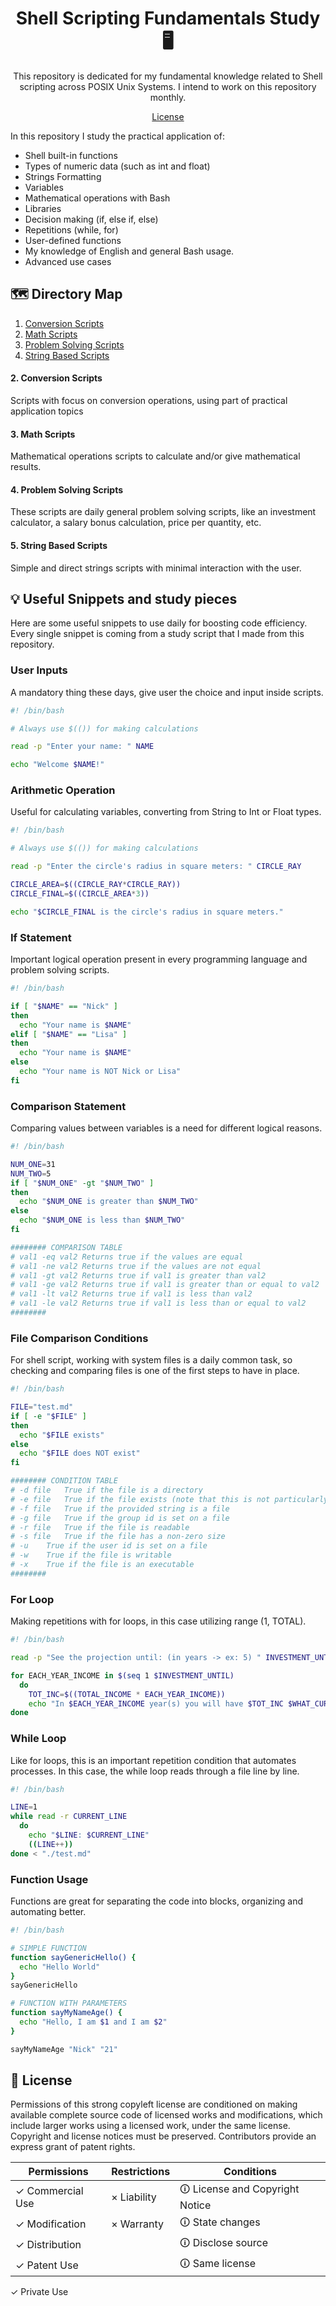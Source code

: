 <h1 align="center">Shell Scripting Fundamentals Study 🖥</h1>

<p align="center">This repository is dedicated for my fundamental knowledge related to Shell scripting across POSIX Unix Systems. I intend to work on this repository monthly.</p>

<p align="center">
  <a href="./LICENSE">License</a>
</p>

<p>In this repository I study the practical application of:</p>
<ul>
  <li>Shell built-in functions</li>
  <li>Types of numeric data (such as int and float)</li>
  <li>Strings Formatting</li>
  <li>Variables</li>
  <li>Mathematical operations with Bash</li>
  <li>Libraries</li>
  <li>Decision making (if, else if, else)</li>
  <li>Repetitions (while, for)</li>
  <li>User-defined functions</li>
  <li>My knowledge of English and general Bash usage.</li>
  <li>Advanced use cases</li>
</ul>

## 🗺 Directory Map

<ol>
<li><a href="#conversion">Conversion Scripts</a></li>
<li><a href="#math">Math Scripts</a></li>
<li><a href="#problemSolving">Problem Solving Scripts</a></li>
<li><a href="#string">String Based Scripts</a></li>
</ol>

<h4 id="conversion">2. Conversion Scripts</h4>
<p>Scripts with focus on conversion operations, using part of practical application topics</p>

<h4 id="math">3. Math Scripts</h4>
<p>Mathematical operations scripts to calculate and/or give mathematical results.</p>

<h4 id="problemSolving">4. Problem Solving Scripts</h4>
<p>These scripts are daily general problem solving scripts, like an investment calculator, a salary bonus calculation, price per quantity, etc.</p>

<h4 id="string">5. String Based Scripts</h4>
<p>Simple and direct strings scripts with minimal interaction with the user.</p>

## 💡 Useful Snippets and study pieces

<p>Here are some useful snippets to use daily for boosting code efficiency. Every single snippet is coming from a study script that I made from this repository.</p>

<h3>User Inputs</h3>
<p>A mandatory thing these days, give user the choice and input inside scripts.</p>

```bash
#! /bin/bash

# Always use $(()) for making calculations

read -p "Enter your name: " NAME

echo "Welcome $NAME!"

```

<h3>Arithmetic Operation</h3>
<p>Useful for calculating variables, converting from String to Int or Float types.</p>

```bash
#! /bin/bash

# Always use $(()) for making calculations

read -p "Enter the circle's radius in square meters: " CIRCLE_RAY

CIRCLE_AREA=$((CIRCLE_RAY*CIRCLE_RAY))
CIRCLE_FINAL=$((CIRCLE_AREA*3))

echo "$CIRCLE_FINAL is the circle's radius in square meters."

```

<h3>If Statement</h3>
<p>Important logical operation present in every programming language and problem solving scripts.</p>

```bash
#! /bin/bash

if [ "$NAME" == "Nick" ]
then
  echo "Your name is $NAME"
elif [ "$NAME" == "Lisa" ]
then  
  echo "Your name is $NAME"
else 
  echo "Your name is NOT Nick or Lisa"
fi

```

<h3>Comparison Statement</h3>
<p>Comparing values between variables is a need for different logical reasons.</p>

```bash
#! /bin/bash

NUM_ONE=31
NUM_TWO=5
if [ "$NUM_ONE" -gt "$NUM_TWO" ]
then
  echo "$NUM_ONE is greater than $NUM_TWO"
else
  echo "$NUM_ONE is less than $NUM_TWO"
fi

######## COMPARISON TABLE
# val1 -eq val2 Returns true if the values are equal
# val1 -ne val2 Returns true if the values are not equal
# val1 -gt val2 Returns true if val1 is greater than val2
# val1 -ge val2 Returns true if val1 is greater than or equal to val2
# val1 -lt val2 Returns true if val1 is less than val2
# val1 -le val2 Returns true if val1 is less than or equal to val2
########

```

<h3>File Comparison Conditions</h3>
<p>For shell script, working with system files is a daily common task, so checking and comparing files is one of the first steps to have in place.</p>

```bash
#! /bin/bash

FILE="test.md"
if [ -e "$FILE" ]
then
  echo "$FILE exists"
else
  echo "$FILE does NOT exist"
fi

######## CONDITION TABLE
# -d file   True if the file is a directory
# -e file   True if the file exists (note that this is not particularly portable, thus -f is generally used)
# -f file   True if the provided string is a file
# -g file   True if the group id is set on a file
# -r file   True if the file is readable
# -s file   True if the file has a non-zero size
# -u    True if the user id is set on a file
# -w    True if the file is writable
# -x    True if the file is an executable
########

```

<h3>For Loop</h3>
<p>Making repetitions with for loops, in this case utilizing range (1, TOTAL).</p>

```bash
#! /bin/bash

read -p "See the projection until: (in years -> ex: 5) " INVESTMENT_UNTIL

for EACH_YEAR_INCOME in $(seq 1 $INVESTMENT_UNTIL)
  do
    TOT_INC=$((TOTAL_INCOME * EACH_YEAR_INCOME))
    echo "In $EACH_YEAR_INCOME year(s) you will have $TOT_INC $WHAT_CURRENCY"
done

```

<h3>While Loop</h3>
<p>Like for loops, this is an important repetition condition that automates processes. In this case, the while loop reads through a file line by line.</p>

```bash
#! /bin/bash

LINE=1
while read -r CURRENT_LINE
  do
    echo "$LINE: $CURRENT_LINE"
    ((LINE++))
done < "./test.md"

```

<h3>Function Usage</h3>
<p>Functions are great for separating the code into blocks, organizing and automating better.</p>

```bash
#! /bin/bash

# SIMPLE FUNCTION
function sayGenericHello() {
  echo "Hello World"
}
sayGenericHello

# FUNCTION WITH PARAMETERS
function sayMyNameAge() {
  echo "Hello, I am $1 and I am $2"
}

sayMyNameAge "Nick" "21"

```

## 📄 License

Permissions of this strong copyleft license are conditioned on making available complete source code of licensed works and modifications, which include larger works using a licensed work, under the same license. Copyright and license notices must be preserved. Contributors provide an express grant of patent rights.

| Permissions | Restrictions | Conditions
| --- | --- | --- 
&check; Commercial Use | &times; Liability | &#x1f6c8; License and Copyright Notice
&check; Modification   | &times; Warranty | &#x1f6c8; State changes
&check; Distribution |  | &#x1f6c8; Disclose source
&check; Patent Use |  | &#x1f6c8; Same license
&check; Private Use
